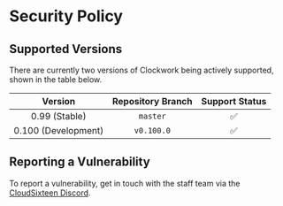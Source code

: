 # Security Policy

## Supported Versions
There are currently two versions of Clockwork being actively supported, shown in the table below.

|       Version       | Repository Branch |   Support Status   |
|:-------------------:|:-----------------:|:------------------:|
|    0.99 (Stable)    |      `master`     | :white_check_mark: |
| 0.100 (Development) |     `v0.100.0`    | :white_check_mark: |

## Reporting a Vulnerability

To report a vulnerability, get in touch with the staff team via the [CloudSixteen Discord](https://discordapp.com/invite/EEg47Dw).
